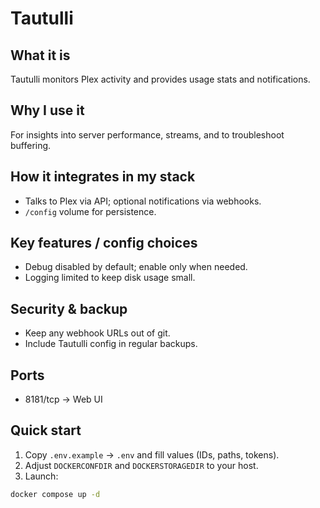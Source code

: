 # Tautulli

## What it is
Tautulli monitors Plex activity and provides usage stats and notifications.

## Why I use it
For insights into server performance, streams, and to troubleshoot buffering.

## How it integrates in my stack
- Talks to Plex via API; optional notifications via webhooks.
- `/config` volume for persistence.

## Key features / config choices
- Debug disabled by default; enable only when needed.
- Logging limited to keep disk usage small.

## Security & backup
- Keep any webhook URLs out of git.
- Include Tautulli config in regular backups.

## Ports
- 8181/tcp → Web UI

## Quick start
1. Copy `.env.example` → `.env` and fill values (IDs, paths, tokens).
2. Adjust `DOCKERCONFDIR` and `DOCKERSTORAGEDIR` to your host.
3. Launch:
```bash
docker compose up -d
```
